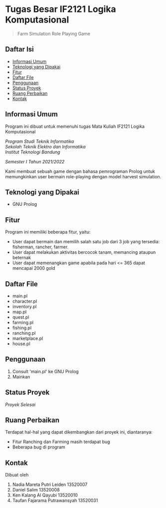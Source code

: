 # Tugas Besar IF2121 Logika Komputasional
> Farm Simulation Role Playing Game

## Daftar Isi
* [Informasi Umum](#informasi-umum)
* [Teknologi yang Dipakai](#teknologi-yang-dipakai)
* [Fitur](#fitur)
* [Daftar File](#daftar-file)
* [Penggunaan](#penggunaan)
* [Status Proyek](#status-proyek)
* [Ruang Perbaikan](#ruang-perbaikan)
* [Kontak](#kontak)

## Informasi Umum
Program ini dibuat untuk memenuhi tugas Mata Kuliah IF2121 Logika Komputasional

*Program Studi Teknik Informatika* <br />
*Sekolah Teknik Elektro dan Informatika* <br />
*Institut Teknologi Bandung* <br />

*Semester I Tahun 2021/2022*

Kami membuat sebuah game dengan bahasa pemrograman Prolog untuk memungkinkan user bermain role-playing dengan model harvest simulation.

## Teknologi yang Dipakai
- GNU Prolog

## Fitur
Program ini memiliki beberapa fitur, yaitu:
- User dapat bermain dan memilih salah satu job dari 3 job yang tersedia: fisherman, rancher, farmer.
- User dapat melakukan aktivitas bercocok tanam, memancing ataupun beternak
- User dapat memenangkan game apabila pada hari <= 365 dapat mencapai 2000 gold

## Daftar File
- main.pl	
- character.pl	
- inventory.pl	
- map.pl	
- quest.pl	
- farming.pl	
- fishing.pl	
- ranching.pl	
- marketplace.pl	
- house.pl

## Penggunaan
1. Consult 'main.pl' ke GNU Prolog
2. Mainkan

## Status Proyek
_Proyek Selesai_

## Ruang Perbaikan
Terdapat hal-hal yang dapat dikembangkan dari proyek ini, diantaranya:
- Fitur Ranching dan Farming masih terdapat bug
- Beberapa bug di program

## Kontak
Dibuat oleh
1. Nadia Mareta Putri Leiden		13520007
2. Daniel Salim		     		      13520008
3. Ken Kalang Al Qayubi 	 		  13520010
4. Taufan Fajarama Putrawansyah 13520031

